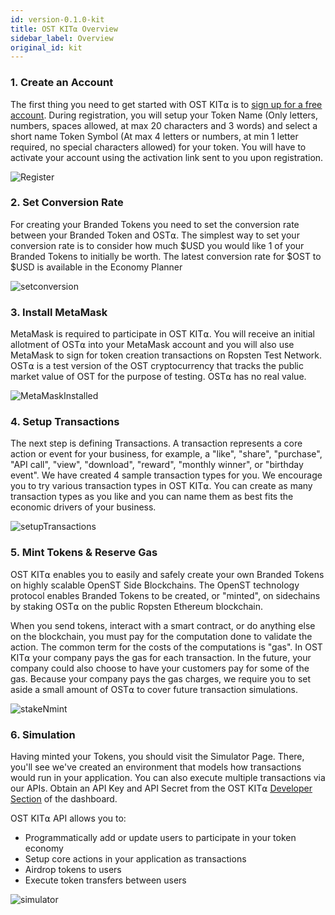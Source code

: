 ```yaml
---
id: version-0.1.0-kit
title: OST KIT⍺ Overview
sidebar_label: Overview
original_id: kit
---
```


###  1. Create an Account
The first thing you need to get started with OST KIT⍺ is to [<u>sign up for a free account</u>](https://kit.ost.com/sign-up). During registration, you will setup your Token Name (Only letters, numbers, spaces allowed, at max 20 characters and 3 words) and select a short name Token Symbol (At max 4 letters or numbers, at min 1 letter required, no special characters allowed) for your token. You will have to activate your account using the activation link sent to you upon registration.

![Register](assets/Register.jpg)

###  2. Set Conversion Rate
For creating your Branded Tokens you need to set the conversion rate between your Branded Token and OST⍺. The simplest way to set your conversion rate is to consider how much $USD you would like 1 of your Branded Tokens to initially be worth. The latest conversion rate for $OST to $USD is available in the Economy Planner

![setconversion](assets/SetConversionRate.jpg)

###  3. Install MetaMask
MetaMask is required to participate in OST KIT⍺. You will receive an initial allotment of OST⍺ into your MetaMask account and you will also use MetaMask to sign for token creation transactions on Ropsten Test Network.  OST⍺ is a test version of the OST cryptocurrency that tracks the public market value of OST for the purpose of testing. OST⍺ has no real value.

![MetaMaskInstalled](assets/metamask_installed-1.jpg)

###  4. Setup Transactions
The next step is defining Transactions. A transaction represents a core action or event for your business, for example, a "like", "share", "purchase", "API call", "view", "download", "reward", "monthly winner", or "birthday event".  We have created 4 sample transaction types for you. We encourage you to try various transaction types in OST KIT⍺. You can create as many transaction types as you like and you can name them as best fits the economic drivers of your business.

![setupTransactions](assets/Setup_Transactions.jpg)

###  5. Mint Tokens & Reserve Gas
OST KIT⍺ enables you to easily and safely create your own Branded Tokens on highly scalable OpenST Side Blockchains. The OpenST technology protocol enables Branded Tokens to be created, or "minted", on sidechains by staking OST⍺ on the public Ropsten Ethereum blockchain.

When you send tokens, interact with a smart contract, or do anything else on the blockchain, you must pay for the computation done to validate the action. The common term for the costs of the computations is "gas". In OST KIT⍺ your company pays the gas for each transaction. In the future, your company could also choose to have your customers pay for some of the gas. Because your company pays the gas charges, we require you to set aside a small amount of OST⍺ to cover future transaction simulations. 
       
![stakeNmint](assets/Stake&Mint.jpg)
 
### 6. Simulation
Having minted your Tokens, you should visit the Simulator Page. There, you'll see we've created an environment that models how transactions would run in your application. You can also execute multiple transactions via our APIs. Obtain an API Key and API Secret from the OST KIT⍺ [<u>Developer Section</u>](https://kit.ost.com/developer-api-console) of the dashboard.

OST KIT⍺ API allows you to:     
* Programmatically add or update users to participate in your token economy
* Setup core actions in your application as transactions
* Airdrop tokens to users
* Execute token transfers between users

![simulator](assets/Simulator.jpg)                                
